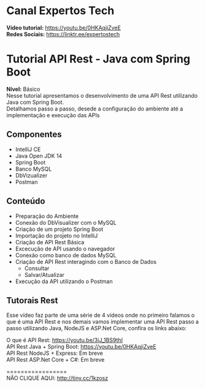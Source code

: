 # Canal Expertos Tech

**Vídeo tutorial:** https://youtu.be/0HKAqjiZveE  
**Redes Sociais:** https://linktr.ee/expertostech  

# Tutorial API Rest - Java com Spring Boot

**Nível:** Básico  
Nesse tutorial apresentamos o desenvolvimento de uma API Rest utilizando Java com Spring Boot.  
Detalhamos passo a passo, desede a configuração do ambiente até a implementação e execução das APIs  

## Componentes
* IntelliJ CE
* Java Open JDK 14
* Spring Boot
* Banco MySQL
* DbVizualizer
* Postman

## Conteúdo
* Preparação do Ambiente
* Conexão do DbVisualizer com o MySQL 
* Criação de um projeto Spring Boot
* Importação do projeto no IntelliJ
* Criação de API Rest Básica
* Excecução de API usando o navegador
* Conexão como banco de dados MySQL
* Criação de API Rest interagindo com o Banco de Dados
  * Consultar
  * Salvar/Atualizar
* Execução da API utilizando o Postman

## Tutorais Rest

Esse vídeo faz parte de uma série de 4 vídeos onde no primeiro falamos o que é uma API Rest e nos demais vamos implementar uma API Rest passo a passo utilizando Java, NodeJS e ASP.Net Core, confira os links abaixo:

O que é API Rest: https://youtu.be/3iJ_1BS9thI  
API Rest Java + Spring Boot: https://youtu.be/0HKAqjiZveE  
API Rest NodeJS + Express: Em breve  
API Rest ASP.Net Core + C#: Em breve  

=================  
NÃO CLIQUE AQUI: http://tiny.cc/1kzosz  
